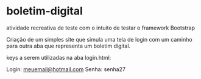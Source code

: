 # boletim-digital
atividade recreativa de teste com o intuito de testar o framework Bootstrap

Criação de um simples site que simula uma tela de login com um caminho para outra aba que representa um boletim digital.


keys a serem utilizadas na aba login.html:

Login: meuemail@hotmail.com
Senha: senha27


